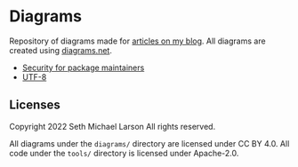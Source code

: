 # Diagrams

Repository of diagrams made for [articles on my blog](https://sethmlarson.dev/blog). All diagrams are created using [diagrams.net](https://diagrams.net).

- [Security for package maintainers](https://github.com/sethmlarson/diagrams/tree/main/diagrams/security-for-package-maintainers)
- [UTF-8](https://github.com/sethmlarson/diagrams/tree/main/diagrams/utf-8)

## Licenses

Copyright 2022 Seth Michael Larson All rights reserved.

All diagrams under the `diagrams/` directory are licensed under CC BY 4.0.
All code under the `tools/` directory is licensed under Apache-2.0.

